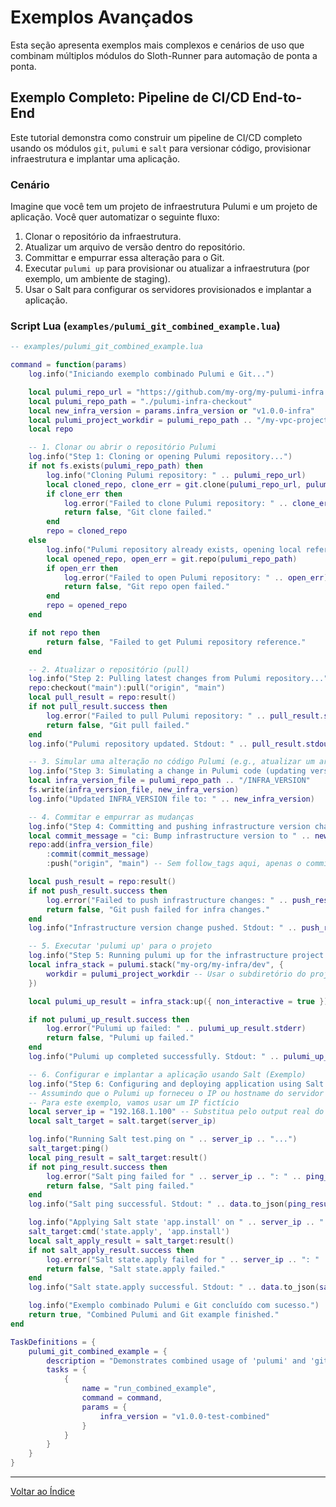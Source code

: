 # Exemplos Avançados

Esta seção apresenta exemplos mais complexos e cenários de uso que combinam múltiplos módulos do Sloth-Runner para automação de ponta a ponta.

## Exemplo Completo: Pipeline de CI/CD End-to-End

Este tutorial demonstra como construir um pipeline de CI/CD completo usando os módulos `git`, `pulumi` e `salt` para versionar código, provisionar infraestrutura e implantar uma aplicação.

### Cenário

Imagine que você tem um projeto de infraestrutura Pulumi e um projeto de aplicação. Você quer automatizar o seguinte fluxo:

1.  Clonar o repositório da infraestrutura.
2.  Atualizar um arquivo de versão dentro do repositório.
3.  Committar e empurrar essa alteração para o Git.
4.  Executar `pulumi up` para provisionar ou atualizar a infraestrutura (por exemplo, um ambiente de staging).
5.  Usar o Salt para configurar os servidores provisionados e implantar a aplicação.

### Script Lua (`examples/pulumi_git_combined_example.lua`)

```lua
-- examples/pulumi_git_combined_example.lua

command = function(params)
    log.info("Iniciando exemplo combinado Pulumi e Git...")

    local pulumi_repo_url = "https://github.com/my-org/my-pulumi-infra.git" -- Exemplo de repo Pulumi
    local pulumi_repo_path = "./pulumi-infra-checkout"
    local new_infra_version = params.infra_version or "v1.0.0-infra"
    local pulumi_project_workdir = pulumi_repo_path .. "/my-vpc-project" -- Subdiretório dentro do repo clonado
    local repo

    -- 1. Clonar ou abrir o repositório Pulumi
    log.info("Step 1: Cloning or opening Pulumi repository...")
    if not fs.exists(pulumi_repo_path) then
        log.info("Cloning Pulumi repository: " .. pulumi_repo_url)
        local cloned_repo, clone_err = git.clone(pulumi_repo_url, pulumi_repo_path)
        if clone_err then
            log.error("Failed to clone Pulumi repository: " .. clone_err)
            return false, "Git clone failed."
        end
        repo = cloned_repo
    else
        log.info("Pulumi repository already exists, opening local reference.")
        local opened_repo, open_err = git.repo(pulumi_repo_path)
        if open_err then
            log.error("Failed to open Pulumi repository: " .. open_err)
            return false, "Git repo open failed."
        end
        repo = opened_repo
    end

    if not repo then
        return false, "Failed to get Pulumi repository reference."
    end

    -- 2. Atualizar o repositório (pull)
    log.info("Step 2: Pulling latest changes from Pulumi repository...")
    repo:checkout("main"):pull("origin", "main")
    local pull_result = repo:result()
    if not pull_result.success then
        log.error("Failed to pull Pulumi repository: " .. pull_result.stderr)
        return false, "Git pull failed."
    end
    log.info("Pulumi repository updated. Stdout: " .. pull_result.stdout)

    -- 3. Simular uma alteração no código Pulumi (e.g., atualizar um arquivo de versão)
    log.info("Step 3: Simulating a change in Pulumi code (updating version file)...")
    local infra_version_file = pulumi_repo_path .. "/INFRA_VERSION"
    fs.write(infra_version_file, new_infra_version)
    log.info("Updated INFRA_VERSION file to: " .. new_infra_version)

    -- 4. Commitar e empurrar as mudanças
    log.info("Step 4: Committing and pushing infrastructure version change...")
    local commit_message = "ci: Bump infrastructure version to " .. new_infra_version
    repo:add(infra_version_file)
        :commit(commit_message)
        :push("origin", "main") -- Sem follow_tags aqui, apenas o commit

    local push_result = repo:result()
    if not push_result.success then
        log.error("Failed to push infrastructure changes: " .. push_result.stderr)
        return false, "Git push failed for infra changes."
    end
    log.info("Infrastructure version change pushed. Stdout: " .. push_result.stdout)

    -- 5. Executar 'pulumi up' para o projeto
    log.info("Step 5: Running pulumi up for the infrastructure project...")
    local infra_stack = pulumi.stack("my-org/my-infra/dev", {
        workdir = pulumi_project_workdir -- Usar o subdiretório do projeto Pulumi
    })

    local pulumi_up_result = infra_stack:up({ non_interactive = true })

    if not pulumi_up_result.success then
        log.error("Pulumi up failed: " .. pulumi_up_result.stderr)
        return false, "Pulumi up failed."
    end
    log.info("Pulumi up completed successfully. Stdout: " .. pulumi_up_result.stdout)

    -- 6. Configurar e implantar a aplicação usando Salt (Exemplo)
    log.info("Step 6: Configuring and deploying application using Salt...")
    -- Assumindo que o Pulumi up forneceu o IP ou hostname do servidor
    -- Para este exemplo, vamos usar um IP fictício
    local server_ip = "192.168.1.100" -- Substitua pelo output real do Pulumi, se houver
    local salt_target = salt.target(server_ip)

    log.info("Running Salt test.ping on " .. server_ip .. "...")
    salt_target:ping()
    local ping_result = salt_target:result()
    if not ping_result.success then
        log.error("Salt ping failed for " .. server_ip .. ": " .. ping_result.stderr)
        return false, "Salt ping failed."
    end
    log.info("Salt ping successful. Stdout: " .. data.to_json(ping_result.stdout)) -- Assumindo que ping retorna JSON

    log.info("Applying Salt state 'app.install' on " .. server_ip .. "...")
    salt_target:cmd('state.apply', 'app.install')
    local salt_apply_result = salt_target:result()
    if not salt_apply_result.success then
        log.error("Salt state.apply failed for " .. server_ip .. ": " .. salt_apply_result.stderr)
        return false, "Salt state.apply failed."
    end
    log.info("Salt state.apply successful. Stdout: " .. data.to_json(salt_apply_result.stdout))

    log.info("Exemplo combinado Pulumi e Git concluído com sucesso.")
    return true, "Combined Pulumi and Git example finished."
end

TaskDefinitions = {
    pulumi_git_combined_example = {
        description = "Demonstrates combined usage of 'pulumi' and 'git' modules for CI/CD pipeline.",
        tasks = {
            {
                name = "run_combined_example",
                command = command,
                params = {
                    infra_version = "v1.0.0-test-combined"
                }
            }
        }
    }
}
```

---

[Voltar ao Índice](../index.md)
